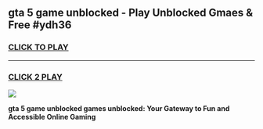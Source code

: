 
## gta 5 game unblocked - Play Unblocked Gmaes & Free #ydh36
<h3>
<a href="https://news.freeplayer.one?title=gta_5_game_unblocked&ref=03M">CLICK TO PLAY</a></h3>
<hr>

<h3>
<a href="https://news.freeplayer.one?title=gta_5_game_unblocked&ref=03M">CLICK 2 PLAY</a>
  
</h3>

<a href="https://news.freeplayer.one?title=gta_5_game_unblocked&ref=03M"><img src="https://clearcache.store/games.png"></a>


**gta 5 game unblocked games unblocked: Your Gateway to Fun and Accessible Online Gaming**
